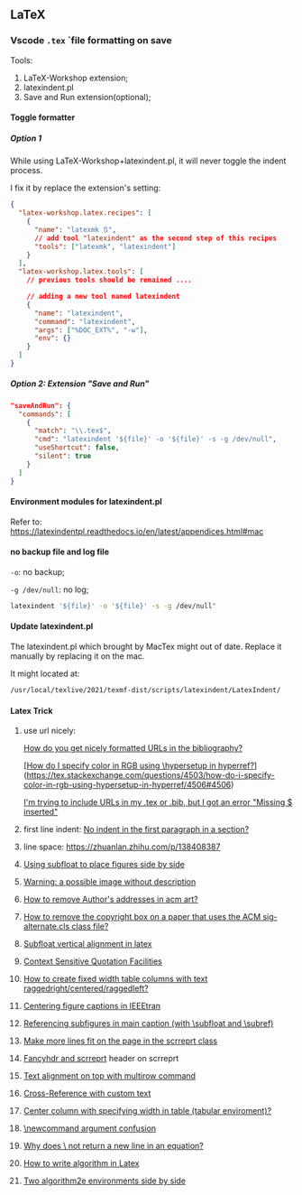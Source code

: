 ## LaTeX

### Vscode `.tex` `file formatting on save

Tools:

1. LaTeX-Workshop extension;
2. latexindent.pl
3. Save and Run extension(optional);

#### Toggle formatter

##### Option 1

While using LaTeX-Workshop+latexindent.pl, it will never toggle the indent process.

I fix it by replace the extension's setting:

```json
{
  "latex-workshop.latex.recipes": [
    {
      "name": "latexmk 🔃",
      // add tool "latexindent" as the second step of this recipes
      "tools": ["latexmk", "latexindent"]
    }
  ],
  "latex-workshop.latex.tools": [
    // previous tools should be remained ....

    // adding a new tool named latexindent
    {
      "name": "latexindent",
      "command": "latexindent",
      "args": ["%DOC_EXT%", "-w"],
      "env": {}
    }
  ]
}
```

##### Option 2: Extension "Save and Run"

```json
"saveAndRun": {
  "commands": [
    {
      "match": "\\.tex$",
      "cmd": "latexindent '${file}' -o '${file}' -s -g /dev/null",
      "useShortcut": false,
      "silent": true
    }
  ]
}
```

#### Environment modules for latexindent.pl

Refer to: https://latexindentpl.readthedocs.io/en/latest/appendices.html#mac

#### no backup file and log file

`-o`: no backup;

`-g /dev/null`: no log;

```bash
latexindent '${file}' -o '${file}' -s -g /dev/null"
```

#### Update latexindent.pl

The latexindent.pl which brought by MacTex might out of date. Replace it manually by replacing it on the mac.

It might located at:

```bash
/usr/local/texlive/2021/texmf-dist/scripts/latexindent/LatexIndent/
```

#### Latex Trick

1. use url nicely:

   [How do you get nicely formatted URLs in the bibliography?](https://www.kronto.org/thesis/tips/url-formatting.html)

   [[How do I specify color in RGB using \hypersetup in hyperref?](https://tex.stackexchange.com/questions/4503/how-do-i-specify-color-in-rgb-using-hypersetup-in-hyperref)](https://tex.stackexchange.com/questions/4503/how-do-i-specify-color-in-rgb-using-hypersetup-in-hyperref/4506#4506)

   [I'm trying to include URLs in my .tex or .bib, but I got an error "Missing $ inserted"](https://www.overleaf.com/learn/latex/Questions%2FI%27m_trying_to_include_URLs_in_my_.tex_or_.bib%2C_but_I_got_an_error_%22Missing_%24_inserted%22)

2. first line indent: [No indent in the first paragraph in a section?](https://tex.stackexchange.com/questions/39227/no-indent-in-the-first-paragraph-in-a-section)

3. line space: https://zhuanlan.zhihu.com/p/138408387

4. [Using subfloat to place figures side by side](https://tex.stackexchange.com/questions/111822/using-subfloat-to-place-figures-side-by-side)

5. [Warning: a possible image without description](https://tex.stackexchange.com/questions/467491/warning-a-possible-image-without-description)

6. [How to remove Author's addresses in acm art?](https://tex.stackexchange.com/questions/456063/how-to-remove-authors-addresses-in-acm-art)

7. [How to remove the copyright box on a paper that uses the ACM sig-alternate.cls class file?](https://tex.stackexchange.com/questions/21536/how-to-remove-the-copyright-box-on-a-paper-that-uses-the-acm-sig-alternate-cls-c)

8. [Subfloat vertical alignment in latex](https://tex.stackexchange.com/questions/296624/subfloat-vertical-alignment-in-latex)

9. [Context Sensitive Quotation Facilities](https://mirror.csclub.uwaterloo.ca/CTAN/macros/latex/contrib/csquotes/csquotes.pdf)

10. [How to create fixed width table columns with text raggedright/centered/raggedleft?](https://tex.stackexchange.com/questions/12703/how-to-create-fixed-width-table-columns-with-text-raggedright-centered-raggedlef)

11. [Centering figure captions in IEEEtran](https://tex.stackexchange.com/questions/100434/centering-figure-captions-in-ieeetran)

12. [Referencing subfigures in main caption (with \subfloat and \subref)](https://tex.stackexchange.com/questions/62636/referencing-subfigures-in-main-caption-with-subfloat-and-subref)

13. [Make more lines fit on the page in the scrreprt class](https://tex.stackexchange.com/questions/14144/make-more-lines-fit-on-the-page-in-the-scrreprt-class)

14. [Fancyhdr and scrreprt](https://tex.stackexchange.com/questions/161439/fancyhdr-and-scrreprt) header on scrreprt

15. [Text alignment on top with multirow command](https://tex.stackexchange.com/questions/74108/text-alignment-on-top-with-multirow-command)

16. [Cross-Reference with custom text](https://tex.stackexchange.com/questions/70143/cross-reference-with-custom-text)

17. [Center column with specifying width in table (tabular enviroment)?](https://tex.stackexchange.com/questions/5017/center-column-with-specifying-width-in-table-tabular-enviroment)

18. [\newcommand argument confusion](https://tex.stackexchange.com/questions/117358/newcommand-argument-confusion)

19. [Why does \\ not return a new line in an equation?](https://tex.stackexchange.com/questions/194236/why-does-not-return-a-new-line-in-an-equation)

20. [How to write algorithm in Latex](https://shantoroy.com/latex/how-to-write-algorithm-in-latex/)

21. [Two algorithm2e environments side by side](https://tex.stackexchange.com/questions/147914/two-algorithm2e-environments-side-by-side)

